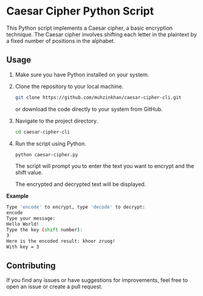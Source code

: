 # Caesar Cipher Python Script

This Python script implements a Caesar cipher, a basic encryption technique. The Caesar cipher involves shifting each letter in the plaintext by a fixed number of positions in the alphabet.

## Usage

1. Make sure you have Python installed on your system.

2. Clone the repository to your local machine.

   ```bash
   git clone https://github.com/muhzinkhan/caesar-cipher-cli.git
   ```
   or download the code directly to your system from GitHub.


3. Navigate to the project directory.

   ```bash
   cd caesar-cipher-cli
   ```
4. Run the script using Python.
   
   ```bash
   python caesar-cipher.py
   ```
   The script will prompt you to enter the text you want to encrypt and the shift value.

   The encrypted and decrypted text will be displayed.

**Example**
   ```bash
   Type 'encode' to encrypt, type 'decode' to decrypt:
   encode
   Type your message:
   Hello World!
   Type the key (shift number):
   3
   Here is the encoded result: khoor zruog!
   With key = 3
   ```

## Contributing
If you find any issues or have suggestions for improvements, feel free to open an issue or create a pull request.